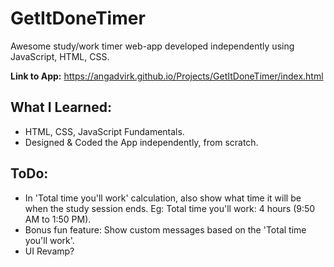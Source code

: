 # GetItDoneTimer
Awesome study/work timer web-app developed independently using JavaScript, HTML, CSS. 

**Link to App:** https://angadvirk.github.io/Projects/GetItDoneTimer/index.html

## What I Learned:
* HTML, CSS, JavaScript Fundamentals.
* Designed & Coded the App independently, from scratch.

## ToDo:
* In 'Total time you'll work' calculation, also show what time it will be 
  when the study session ends. 
  Eg: Total time you'll work: 4 hours (9:50 AM to 1:50 PM).
* Bonus fun feature: Show custom messages based on the 'Total time you'll 
  work'.
* UI Revamp?
